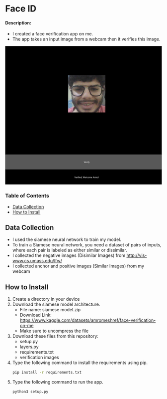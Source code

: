 # Face ID


#### Description:

- I created a face verification app on me.
- The app takes an input image from a webcam then it verifies this image.

<div align="center">
<img src= "app.png" style="width:600px;height:600;">
</div>

### Table of Contents
- [Data Collection](#Data-Collection)
- [How to Install](#how-to-install)



## Data Collection

- I used the siamese neural network to train my model.
- To train a Siamese neural network, you need a dataset of pairs of inputs, where each pair is labeled as either similar or dissimilar.
- I collected the negative images (Disimilar Images) from  http://vis-www.cs.umass.edu/lfw/
- I collected anchor and positive images (Similar Images) from my webcam

## How to Install
1. Create a directory in your device
2. Download the siamese model architecture.
   - File name: siamese model.zip
   - Download Link: https://www.kaggle.com/datasets/amromeshref/face-verification-on-me
   - Make sure to uncompress the file
3. Download these files from this repository:
   - setup.py
   - layers.py
   - requirements.txt
   - verification images
4.  Type the following command to install the requirements using pip.
    ```bash
    pip install -r requirements.txt
    ```
5.  Type the following command to run the app.
    ```bash
    python3 setup.py
    ```  
